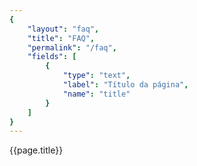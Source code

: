 ```yaml
---
{
	"layout": "faq",
	"title": "FAQ",
	"permalink": "/faq",
	"fields": [
		{
			"type": "text",
			"label": "Título da página",
			"name": "title"
		}
	]
}
---
```

{{page.title}}